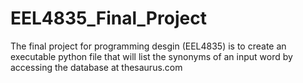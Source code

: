 # EEL4835_Final_Project
The final project for programming desgin (EEL4835) is to create an executable python file that will list the synonyms of an input word by accessing the database at thesaurus.com
